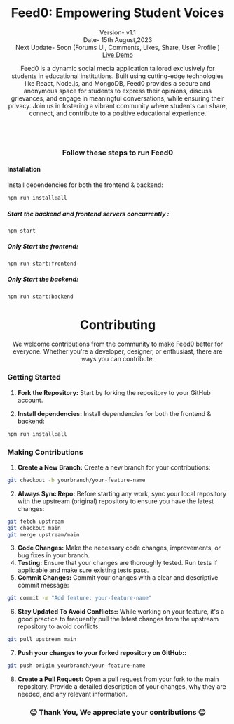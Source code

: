 <h1 align="center">Feed0: Empowering Student Voices</h1>
<p align="center">Version- v1.1 <br>Date- 15th August,2023 <br>Next Update- Soon (Forums UI, Comments, Likes, Share, User Profile ) <br>
<a href="https://feed0.netlify.app">Live Demo</a></p>

<p align="center">Feed0 is a dynamic social media application tailored exclusively for students in educational institutions. Built using cutting-edge technologies like React, Node.js, and MongoDB, Feed0 provides a secure and anonymous space for students to express their opinions, discuss grievances, and engage in meaningful conversations, while ensuring their privacy. Join us in fostering a vibrant community where students can share, connect, and contribute to a positive educational experience.</p>

<br><br>

<h3 align="center">Follow these steps to run Feed0</h3>

#### Installation

Install dependencies for both the frontend & backend:

```bash
npm run install:all
```

##### Start the backend and frontend servers concurrently :

```bash
npm start
```

##### Only Start the frontend:

```bash
npm run start:frontend
```

##### Only Start the backend:

```bash
npm run start:backend
```

<h1 align="center">Contributing</h1>
<p align="center">We welcome contributions from the community to make Feed0 better for everyone. Whether you're a developer, designer, or enthusiast, there are ways you can contribute.</p>

### Getting Started

1. **Fork the Repository:** Start by forking the repository to your GitHub account.

1. **Install dependencies:** Install dependencies for both the frontend & backend:

```bash
npm run install:all
```

### Making Contributions

1. **Create a New Branch:** Create a new branch for your contributions:

```bash
git checkout -b yourbranch/your-feature-name

```

2. **Always Sync Repo:** Before starting any work, sync your local repository with the upstream (original) repository to ensure you have the latest changes:

```bash
git fetch upstream
git checkout main
git merge upstream/main

```

3. **Code Changes:** Make the necessary code changes, improvements, or bug fixes in your branch.
4. **Testing:** Ensure that your changes are thoroughly tested. Run tests if applicable and make sure existing tests pass.
5. **Commit Changes:** Commit your changes with a clear and descriptive commit message:

```bash
git commit -m "Add feature: your-feature-name"

```

6. **Stay Updated To Avoid Conflicts::** While working on your feature, it's a good practice to frequently pull the latest changes from the upstream repository to avoid conflicts:

```bash
git pull upstream main

```

7. **Push your changes to your forked repository on GitHub::**

```bash
git push origin yourbranch/your-feature-name

```

8. **Create a Pull Request:** Open a pull request from your fork to the main repository. Provide a detailed description of your changes, why they are needed, and any relevant information.

<h3 align="center">😊 Thank You, We appreciate your contributions 😊</h3>
